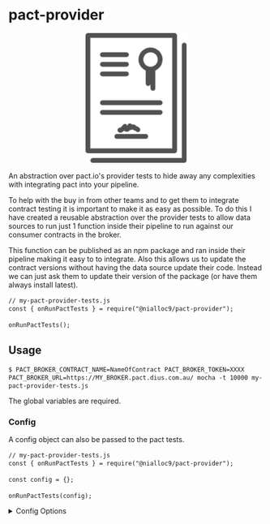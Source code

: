 # pact-provider

<p align="center">
  <img src="/logo.png" width="200" title="Pact provider logo">
</p>

An abstraction over pact.io's provider tests to hide away any complexities with integrating pact into your pipeline. 

To help with the buy in from other teams and to get them to integrate contract testing it is important to make it as easy as possible. To do this I have created a reusable abstraction over the provider tests to allow data sources to run just 1 function inside their pipeline to run against our consumer contracts in the broker. 

This function can be published as an npm package and ran inside their pipeline making it easy to to integrate. Also this allows us to update the contract versions without having the data source update their code. Instead we can just ask them to update their version of the package (or have them always install latest).

    // my-pact-provider-tests.js
    const { onRunPactTests } = require("@nialloc9/pact-provider");

    onRunPactTests();

## Usage

    $ PACT_BROKER_CONTRACT_NAME=NameOfContract PACT_BROKER_TOKEN=XXXX PACT_BROKER_URL=https://MY_BROKER.pact.dius.com.au/ mocha -t 10000 my-pact-provider-tests.js

The global variables are required.

### Config

A config object can also be passed to the pact tests.

    // my-pact-provider-tests.js
    const { onRunPactTests } = require("@nialloc9/pact-provider");
    
    const config = {};

    onRunPactTests(config);

<details><summary>Config Options</summary>

| Parameter                   | Required | Type             | Description                                                                                                                                                                                                                                      |
| --------------------------- | :------: | ---------------- | ------------------------------------------------------------------------------------------------------------------------------------------------------------------------------------------------------------------------------------------------ |
| `applicationUrl`           |   false   | string           | Running API provider host endpoint.                                                                                                                                                                                                    |
| `contractName`                  |   false   | string           | Name of the provider contract. Overrides global variable PACT_BROKER_CONTRACT_NAME.                 
| `pactBrokerUrl`             |  false   | string           | URL of the Pact Broker to retrieve pacts from. Required if not using pactUrls.                                                                                                                                                                   |
| `contractTags`                      |  false   | array of strings | Array of tags, used to filter pacts from the Broker.                                                                                                                               |
| `pactBrokerToken`           |  false   | string           | Bearer token for Pact Broker authentication. If using Pactflow, you likely need this option.                                                                                                                                                     |
| `publishVerificationResult` |  false   | boolean          | Publish verification result to Broker                                                                                                                                                                                                            | boolean |
| `contractVersion`           |  false   | string           | Provider version, required to publish verification results to a broker         

</details>



